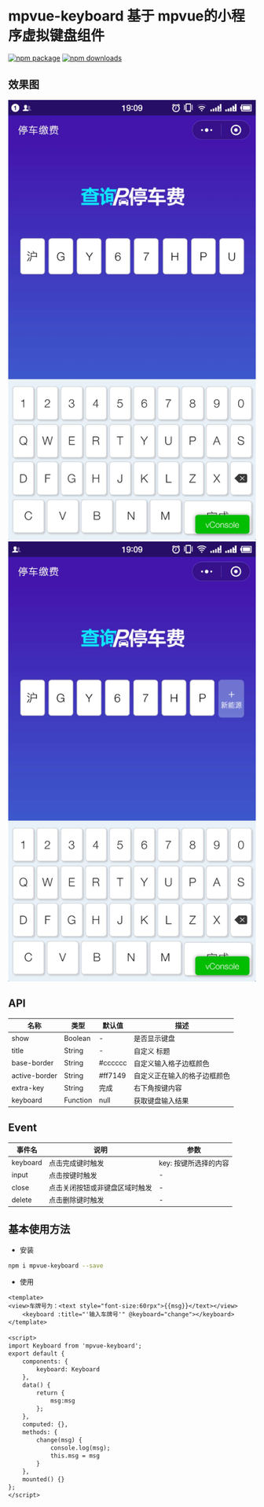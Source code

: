 # mpvue-keyboard 基于 mpvue的小程序虚拟键盘组件

[![npm package](https://img.shields.io/npm/v/mpvue-keyboard.svg)](https://www.npmjs.com/package/mpvue-keyboard)
[![npm downloads](http://img.shields.io/npm/dm/mpvue-keyboard.svg)](https://www.npmjs.com/package/mpvue-keyboard)

## 效果图
![默认效果1](./static/1.jpg)
![默认效果2](./static/2.jpg)

## API

| 名称              | 类型           | 默认值        | 描述               |
| -----------------|--------------- | ------------- | ----------------  |
| show        | Boolean         |     -         | 是否显示键盘  |
| title        | String         | -             | 自定义 标题  |
| base-border           | String         | #cccccc   | 自定义输入格子边框颜色  |
| active-border     | String       | #ff7149          | 自定义正在输入的格子边框颜色 |
| extra-key     | String       | 完成          | 右下角按键内容 |
| keyboard       | Function       | null          | 获取键盘输入结果 |


## Event

| 事件名              | 说明           | 参数        |
| -----------------|--------------- | ----------------  |
| keyboard        | 点击完成键时触发         |     key: 按键所选择的内容         |
| input        | 点击按键时触发         |     -         |
| close        | 点击关闭按钮或非键盘区域时触发         |     -         |
| delete        | 点击删除键时触发         |     -         |

## 基本使用方法

* 安装

``` bash
npm i mpvue-keyboard --save
```

* 使用

``` vue
<template>
<view>车牌号为：<text style="font-size:60rpx">{{msg}}</text></view>
    <keyboard :title="'输入车牌号'" @keyboard="change"></keyboard>
</template>

<script>
import Keyboard from 'mpvue-keyboard';
export default {
    components: {
        keyboard: Keyboard
    },
    data() {
        return {
            msg:msg
        };
    },
    computed: {},
    methods: {
        change(msg) {
            console.log(msg);
            this.msg = msg
        }
    },
    mounted() {}
};
</script>

```